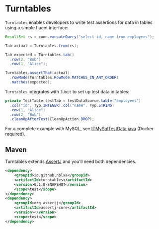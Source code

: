# Turntables

`Turntables` enables developers to write test assertions for data in tables
using a simple fluent interface:

```java
ResultSet rs = conn.executeQuery("select id, name from employees");

Tab actual = Turntables.from(rs);

Tab expected = Turntables.tab()
  .row(2, "Bob")
  .row(1, "Alice");

Turntables.assertThat(actual)
  .rowMode(Turntables.RowMode.MATCHES_IN_ANY_ORDER)
  .matches(expected);
```

`Turntables` integrates with `JUnit` to set up test data in tables:

```java
private TestTable testTab = testDataSource.table("employees")
  .col("id", Typ.INTEGER).col("name", Typ.STRING)
  .row(1, "Alice")
  .row(2, "Bob")
  .cleanUpAfterTest(CleanUpAction.DROP);
```

For a complete example with MySQL, see
[ITMySqlTestData.java](turntables-test-mysql/src/test/java/io/github/nblxa/turntables/test/mysql/ITMySqlTestData.java)
(Docker required).

## Maven

Turntables extends [AssertJ](https://github.com/joel-costigliola/assertj-core)
and you'll need both dependencies.

```xml
<dependency>
    <groupId>io.github.nblxa</groupId>
    <artifactId>turntables</artifactId>
    <version>0.1.0-SNAPSHOT</version>
    <scope>test</scope>
</dependency>
<dependency>
    <groupId>org.assertj</groupId>
    <artifactId>assertj-core</artifactId>
    <version></version>
    <scope>test</scope>
</dependency>
```
